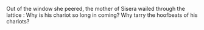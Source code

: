 Out of the window she peered, the mother of Sisera wailed through the lattice : Why is his chariot so long in coming? Why tarry the hoofbeats of his chariots?

